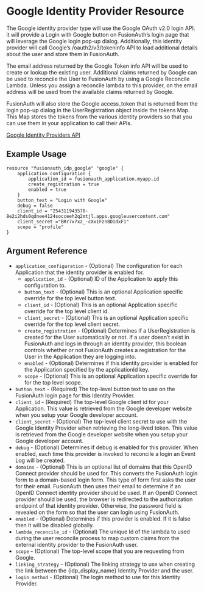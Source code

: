 # Google Identity Provider Resource

The Google identity provider type will use the Google OAuth v2.0 login API. it will provide a Login with Google button on FusionAuth’s login page that will leverage the Google login pop-up dialog. Additionally, this identity provider will call Google’s /oauth2/v3/tokeninfo API to load additional details about the user and store them in FusionAuth.

The email address returned by the Google Token info API will be used to create or lookup the existing user. Additional claims returned by Google can be used to reconcile the User to FusionAuth by using a Google Reconcile Lambda. Unless you assign a reconcile lambda to this provider, on the email address will be used from the available claims returned by Google.

FusionAuth will also store the Google access_token that is returned from the login pop-up dialog in the UserRegistration object inside the tokens Map. This Map stores the tokens from the various identity providers so that you can use them in your application to call their APIs.

[Google Identity Providers API](https://fusionauth.io/docs/v1/tech/apis/identity-providers/google#create-the-google-identity-provider)

## Example Usage

```hcl
resource "fusionauth_idp_google" "google" {
    application_configuration {
        application_id = fusionauth_application.myapp.id
        create_registration = true
        enabled = true
    }
    button_text = "Login with Google"
    debug = false
    client_id = "254311943570-8e2i2hds0qdnee4124socceeh2q2mtjl.apps.googleusercontent.com"
    client_secret ="BRr7x7xz_-cXxIFznBDIdxF1"
    scope = "profile"
}
```

## Argument Reference

* `application_configuration` - (Optional) The configuration for each Application that the identity provider is enabled for.
    - `application_id` - (Optional) ID of the Application to apply this configuration to.
    - `button_text` - (Optional) This is an optional Application specific override for the top level button text.
    - `client_id` - (Optional) This is an optional Application specific override for the top level client id.
    - `client_secret` - (Optional) This is an optional Application specific override for the top level client secret.
    - `create_registration` - (Optional) Determines if a UserRegistration is created for the User automatically or not. If a user doesn’t exist in FusionAuth and logs in through an identity provider, this boolean controls whether or not FusionAuth creates a registration for the User in the Application they are logging into.
    - `enabled` - (Optional) Determines if this identity provider is enabled for the Application specified by the applicationId key.
    - `scope` - (Optional) This is an optional Application specific override for for the top level scope.
* `button_text` - (Required) The top-level button text to use on the FusionAuth login page for this Identity Provider.
* `client_id` - (Required) The top-level Google client id for your Application. This value is retrieved from the Google developer website when you setup your Google developer account.
* `client_secret` - (Optional) The top-level client secret to use with the Google Identity Provider when retrieving the long-lived token. This value is retrieved from the Google developer website when you setup your Google developer account.
* `debug` - (Optional) Determines if debug is enabled for this provider. When enabled, each time this provider is invoked to reconcile a login an Event Log will be created.
* `domains` - (Optional) This is an optional list of domains that this OpenID Connect provider should be used for. This converts the FusionAuth login form to a domain-based login form. This type of form first asks the user for their email. FusionAuth then uses their email to determine if an OpenID Connect identity provider should be used. If an OpenID Connect provider should be used, the browser is redirected to the authorization endpoint of that identity provider. Otherwise, the password field is revealed on the form so that the user can login using FusionAuth.
* `enabled` - (Optional) Determines if this provider is enabled. If it is false then it will be disabled globally.
* `lambda_reconcile_id` - (Optional) The unique Id of the lambda to used during the user reconcile process to map custom claims from the external identity provider to the FusionAuth user.
* `scope` - (Optional) The top-level scope that you are requesting from Google.
* `linking_strategy` - (Optional) The linking strategy to use when creating the link between the {idp_display_name} Identity Provider and the user.
* `login_method` - (Optional) The login method to use for this Identity Provider.